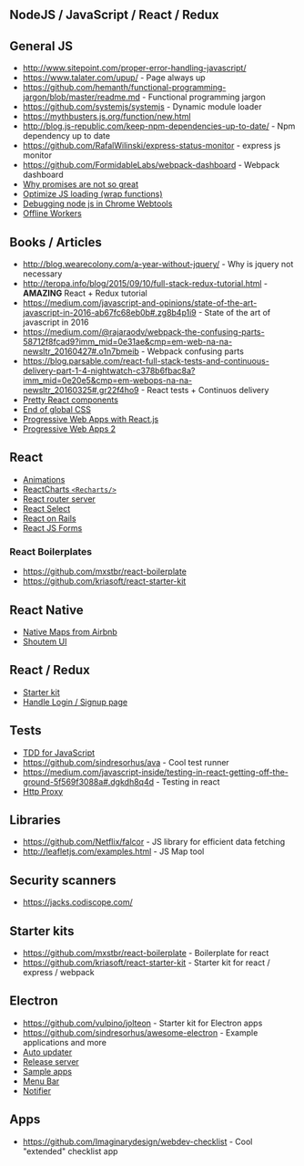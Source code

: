 ## NodeJS / JavaScript / React / Redux

## General JS

* http://www.sitepoint.com/proper-error-handling-javascript/
* https://www.talater.com/upup/ - Page always up
* https://github.com/hemanth/functional-programming-jargon/blob/master/readme.md - Functional programming jargon
* https://github.com/systemjs/systemjs - Dynamic module loader
* https://mythbusters.js.org/function/new.html
* http://blog.js-republic.com/keep-npm-dependencies-up-to-date/ - Npm dependency up to date
* https://github.com/RafalWilinski/express-status-monitor - express js monitor
* https://github.com/FormidableLabs/webpack-dashboard - Webpack dashboard
* [Why promises are not so great](https://medium.com/@ejpbruel/how-to-break-your-promises-or-why-promises-are-not-so-great-b6a68adc2163#.z2mvzn51e)
* [Optimize JS loading (wrap functions)](https://github.com/nolanlawson/optimize-js)
* [Debugging node js in Chrome Webtools](https://blog.hospodarets.com/nodejs-debugging-in-chrome-devtools)
* [Offline Workers](https://madebymike.com.au//writing/service-workers/)

## Books / Articles

* http://blog.wearecolony.com/a-year-without-jquery/ - Why is jquery not necessary
* http://teropa.info/blog/2015/09/10/full-stack-redux-tutorial.html - **AMAZING** React + Redux tutorial
* https://medium.com/javascript-and-opinions/state-of-the-art-javascript-in-2016-ab67fc68eb0b#.zg8b4p1i9 - State of the art of javascript in 2016
* https://medium.com/@rajaraodv/webpack-the-confusing-parts-58712f8fcad9?imm_mid=0e31ae&cmp=em-web-na-na-newsltr_20160427#.o1n7bmeib - Webpack confusing parts
* https://blog.parsable.com/react-full-stack-tests-and-continuous-delivery-part-1-4-nightwatch-c378b6fbac8a?imm_mid=0e20e5&cmp=em-webops-na-na-newsltr_20160325#.gr22f4ho9 - React tests + Continuos delivery
* [Pretty React components](https://medium.com/walmartlabs/make-your-react-components-pretty-a1ae4ec0f56e#.vdcb4ecas)
* [End of global CSS](https://medium.com/seek-developers/the-end-of-global-css-90d2a4a06284#.neu069elv)
* [Progressive Web Apps with React.js](https://medium.com/@addyosmani/progressive-web-apps-with-react-js-part-i-introduction-50679aef2b12#.nru75qvla)
* [Progressive Web Apps 2](https://medium.com/@addyosmani/progressive-web-apps-with-react-js-part-2-page-load-performance-33b932d97cf2#.pax0d2boz)

## React

* [Animations](https://github.com/FormidableLabs/react-animations)
* [ReactCharts `<Recharts/>`](http://recharts.org/api/#AreaChart)
* [React router server](https://github.com/gabrielbull/react-router-server)
* [React Select](https://jedwatson.github.io/react-select/)
* [React on Rails](https://product.reverb.com/react-on-rails-9936283aea07#.y8nh602hz)
* [React JS Forms](http://lorenstewart.me/2016/10/31/react-js-forms-controlled-components/)

### React Boilerplates

* https://github.com/mxstbr/react-boilerplate
* https://github.com/kriasoft/react-starter-kit

## React Native

* [Native Maps from Airbnb](https://github.com/airbnb/react-native-maps)
* [Shoutem UI](https://shoutem.github.io/)

## React / Redux

* [Starter kit](https://github.com/davezuko/react-redux-starter-kit)
* [Handle Login / Signup page](https://github.com/reactjs/redux/issues/297)

## Tests

* [TDD for JavaScript](http://jrsinclair.com/articles/2016/one-weird-trick-that-will-change-the-way-you-code-forever-javascript-tdd/)
* https://github.com/sindresorhus/ava - Cool test runner
* https://medium.com/javascript-inside/testing-in-react-getting-off-the-ground-5f569f3088a#.dgkdh8q4d - Testing in react
* [Http Proxy](https://github.com/nodejitsu/node-http-proxy)

## Libraries

* https://github.com/Netflix/falcor - JS library for efficient data fetching
* http://leafletjs.com/examples.html - JS Map tool

## Security scanners

* https://jacks.codiscope.com/

## Starter kits

* https://github.com/mxstbr/react-boilerplate - Boilerplate for react
* https://github.com/kriasoft/react-starter-kit - Starter kit for react / express / webpack

## Electron

* https://github.com/vulpino/jolteon - Starter kit for Electron apps
* https://github.com/sindresorhus/awesome-electron - Example applications and more
* [Auto updater](https://github.com/electron/electron/blob/master/docs/api/auto-updater.md)
* [Release server](https://github.com/ArekSredzki/electron-release-server)
* [Sample apps](https://github.com/hokein/electron-sample-apps)
* [Menu Bar](https://github.com/maxogden/menubar)
* [Notifier](https://github.com/mikaelbr/node-notifier)

## Apps

* https://github.com/Imaginarydesign/webdev-checklist - Cool "extended" checklist app

